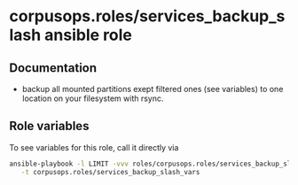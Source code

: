# corpusops.roles/services_backup_slash ansible role
## Documentation

- backup all mounted partitions exept filtered ones (see variables)
  to one location on your filesystem with rsync.

## Role variables
To see variables for this role, call it directly via
```bash
ansible-playbook -l LIMIT -vvv roles/corpusops.roles/services_backup_slash/role.yml \
   -t corpusops.roles/services_backup_slash_vars
```
